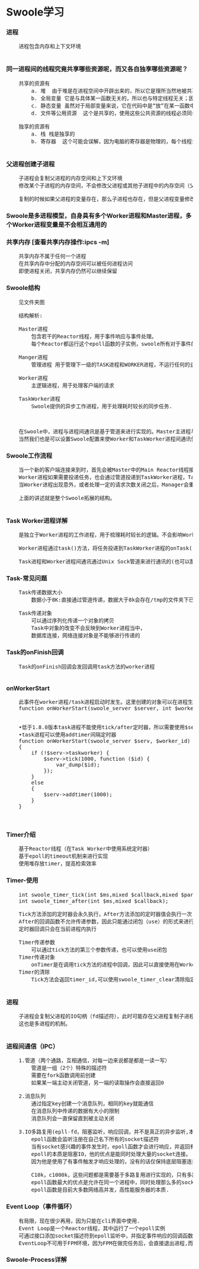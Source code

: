 # Swoole学习

### 进程
<pre>
	进程包含内存和上下文环境

</pre>

### 同一进程间的线程究竟共享哪些资源呢，而又各自独享哪些资源呢？
<pre>
	共享的资源有
		a. 堆  由于堆是在进程空间中开辟出来的，所以它是理所当然地被共享的；因此new出来的都是共享的（16位平台上分全局堆和局部堆，局部堆是独享的）
		b. 全局变量 它是与具体某一函数无关的，所以也与特定线程无关；因此也是共享的
		c. 静态变量 虽然对于局部变量来说，它在代码中是“放”在某一函数中的，但是其存放位置和全局变量一样，存于堆中开辟的.bss和.data段，是共享的
		d. 文件等公用资源  这个是共享的，使用这些公共资源的线程必须同步。Win32 提供了几种同步资源的方式，包括信号、临界区、事件和互斥体。

	独享的资源有
		a. 栈 栈是独享的
		b. 寄存器  这个可能会误解，因为电脑的寄存器是物理的，每个线程去取值难道不一样吗？其实线程里存放的是副本，包括程序计数器PC

</pre>

### 父进程创建子进程
<pre>
	子进程会复制父进程的内存空间和上下文环境
	修改某个子进程的内存空间，不会修改父进程或其他子进程中的内存空间（父进程和子进程是独立的）
	
	复制的时候如果父进程的变量存在，那么子进程也存在，但是父进程变量修改，子进程变量不会产生变化,保持自身独立
</pre>

### Swoole是多进程模型，自身具有多个Worker进程和Master进程，多个Worker进程变量是不会相互通用的

### 共享内存 [查看共享内存操作:ipcs -m]
<pre>
	共享内存不属于任何一个进程
	在共享内存中分配的内存空间可以被任何进程访问
	即使进程关闭，共享内存仍然可以继续保留
</pre>

### Swoole结构
<pre>
	见文件夹图
	
	结构解析:
	
	Master进程
		包含若干的Reactor线程，用于事件响应与事件处理。
		每个Reactor都运行这个epoll函数的子实例，swoole所有对于事件的监听，都会在这些线程中实现。比如来自客户端的连接，本地通讯用的管道，以及异步操作用的文件。

	Manger进程	
		管理进程 用于管理下一级的TASK进程和WORKER进程，不运行任何的业务逻辑，仅仅只做进程的管理与分配
		
	Worker进程
		主逻辑进程，用于处理客户端的请求
		
	TaskWorker进程
		Swoole提供的异步工作进程，用于处理耗时较长的同步任务.
		
		
		
	在Swoole中，进程与进程间通讯是基于管道来进行实现的。Master主进程与worker进程和task worker进程是通过管道来进行通讯，当Worker进程有任务投递到TaskWorker进程时也是通过管道来进行数据投递	
	当然我们也是可以设置Swoole配置来使Worker和TaskWorker进程间通讯使用消息队列，而非管道。
</pre>

### Swoole工作流程
<pre>
	当一个新的客户端连接来到时，首先会被Master中的Main Reactor线程接收到，然后将这个连接的读写监听注册到对应的Reactor线程当中，并通知Worker进程处理对应的接收到连接对应的回调，当客户端发送数据后，由Reactor收到数据并通过管道发送到Worker进程去进行处理。
	Worker进程如果需要投递任务，也会通过管道投递到TaskWorker进程，Task Worker处理完成后，返回给Worker，Worker通知Reactor线程将数据交回给客户端。完成了整个的请求。
	当Worker进程出现意外，或者处理一定的请求次数关闭之后，Manager会重新拉起一个新的Worker进程。以保证真个系统中，Worker进程的数目是固定的。
	
	上面的讲述就是整个Swoole拓展的结构。

</pre>

###  Task Worker进程详解
<pre>
	是独立于Worker进程的工作进程，用于梳理耗时较长的逻辑。不会影响Worker进程处理客户端的请求，大大提高并发能力

	Worker进程通过task()方法，将任务投递到TaskWorker进程的onTask()方法，Task Worker完成处理后，通过直接return或者finish()方法返回给worker进程的onFinish()方法。
	
	Task进程和Worker进程间通讯通过Unix Sock管道来进行通讯的(也可以配置通过消息队列来通信)
</pre>

###  Task-常见问题
<pre>
	Task传递数据大小
		数据小于8K:直接通过管道传递，数据大于8k会存在/tmp的文件夹下已文件保存，写入的时候临时文件传递

	Task传递对象
		可以通过序列化传递一个对象的拷贝
		Task中对象的改变不会反映到Worker进程当中，
		数据库连接，网络连接对象是不能够进行传递的
</pre>

### Task的onFinish回调
<pre>
	Task的onFinish回调会发回调用task方法的worker进程

</pre>

### onWorkerStart
<pre>
	此事件在worker进程/task进程启动时发生。这里创建的对象可以在进程生命周期内使用。原型：
	function onWorkerStart(swoole_server $server, int $worker_id);

	
	•低于1.8.0版本task进程不能使用tick/after定时器，所以需要使用$serv->taskworker进行判断 
	•task进程可以使用addtimer间隔定时器 
	function onWorkerStart(swoole_server $serv, $worker_id)
	{
		if (!$serv->taskworker) {
			$serv->tick(1000, function ($id) {
				var_dump($id);
			});
		}
		else
		{
			$serv->addtimer(1000);
		}
	}


</pre>

### Timer介绍
<pre>
	基于Reactor线程（在Task Worker中使用系统定时器）
	基于epoll的timeout机制来进行实现
	使用堆存放timer，提高检索效率
</pre>

### Timer-使用
<pre>
	int swoole_timer_tick(int $ms,mixed $callback,mixed $params = null); //类似JS的setInterval
	int swoole_timer_after(int $ms,mixed $callback);
	
	Tick方法添加的定时器会永久执行，After方法添加的定时器值会执行一次
	After的回调函数不允许传递参数，因此只能通过闭包（use）的形式来进行传递
	定时器回调只会在当前进程内执行
	
	Timer传递参数
		可以通过tick方法的第三个参数传递，也可以使用use闭包
	Timer传递对象
		onTimer是在调用tick方法的进程中回调，因此可以直接使用在Worker进程中声明对象（局部变量无法访问）
	Timer的清除
		Tick方法会返回timer_id,可以使用swoole_timer_clear清除指定的定时器
	
</pre>

### 进程
<pre>
	子进程会复制父进程的IO句柄（fd描述符），此时可能存在父进程复制子进程时，已经含有数据库，文件等资源对象，此时就会出现并发，占用等问题，这时我们应该存在锁的机制。
	这也是多进程的机制。

</pre>

### 进程间通信（IPC）
<pre>
	1.管道（两个通路，互相通信，对每一边来说都是都是一读一写）
		管道是一组（2个）特殊的描述符
		需要在fork函数调用前创建
		如果某一端主动关闭管道，另一端的读取操作会直接返回0

	2.消息队列
		通过指定key创建一个消息队列，相同的key就能通信
		在消息队列中传递的数据有大小的限制
		消息队列会一直保留直到被主动关闭
		
	3.IO多路复用(epll-fd，阻塞监听，响应回调，并不是真正的异步监听,本质是底层在阻塞，但是上层是异步响应处理)
		epoll函数会监听注册在自己名下所有的socket描述符
		当有socket感兴趣的事件发生时，epoll函数才会进行响应，并返回有事件发生的socket集合
		epoll的本质是阻塞IO，他的优点是能同时处理大量的socket连接。
		因为他是使用了有事件触发才响应处理的，没有的话仅保持底层阻塞连接，事件异步处理，所以能进行高并发

		C10k，c1000k，这些问题都是需要基于多路复用进行实现的，只有多路复用才能解决万级的socket连接，如果每个链接都是用开进程，开线程的处理方法，服务器是处理不了那个多的链接的。
		epoll函数最大的优点是允许在同一个进程中，同时处理那么多的socket连接	
		epoll函数是目前大多数网络高并发，高性能服务器的本质.
</pre>

### Event Loop（事件循环）
<pre>
	有局限，现在很少再用，因为只能在cli界面中使用.
	Event Loop是一个Reactor线程，其中运行了一个epoll实例
	可通过接口添加socket描述符到epoll监听中，并指定事件响应的回调函数
	EventLoop不可用于FPM环境，因为FPM在做完任务后，会直接退出进程,而EventLoop是线程，所以会被连庄关闭，此时socket的监听也会关闭。
</pre>

### Swoole-Process详解
<pre>
	

</pre>

### 
<pre>


</pre>

### 
<pre>


</pre>

### 
<pre>


</pre>

### 
<pre>


</pre>